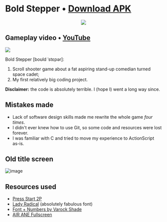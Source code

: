# Bold Stepper • [Download APK](https://github.com/uyouthe/boldstepper/raw/master/BoldStepper.apk)

<p align="center"><img src="https://user-images.githubusercontent.com/14220138/170758656-f663c58d-a9dc-4697-8a5a-e2a3d0cda181.png"></p>

## Gameplay video • [YouTube](https://www.youtube.com/watch?v=9Cnd-EhJdkw)

<a href="https://www.youtube.com/watch?v=9Cnd-EhJdkw" target="_blank"><img src="https://user-images.githubusercontent.com/14220138/170761507-100f98a0-3f06-4234-80d5-318f46d6a27d.png"></a>

Bold Stepper [boʊld ˈstɛpər]:
1. Scroll shooter game about a fat aspiring stand-up comedian turned space cadet;
2. My first relatively big coding project.

__Disclaimer:__ the code is absolutely terrible. I (hope I) went a long way since.

## Mistakes made
 - Lack of software design skills made me rewrite the whole game _four times_.
 - I didn't ever knew how to use Git, so some code and resources were lost forever.
 - I was familiar with C and tried to move my experience to ActionScript as-is.

## Old title screen

![image](https://user-images.githubusercontent.com/14220138/170759178-a0780882-5578-4b77-9f59-5a5719897067.png)

## Resources used
 - [Press Start 2P](https://fonts.google.com/specimen/Press+Start+2P)
 - [Lady Radical](http://www.fontspace.com/chequered-ink/lady-radical) (absolutely fabulous font)
 - [Font + Numbers by Varock Shade](http://pixeljoint.com/pixelart/19816.htm)
 - [AIR ANE Fullscreen](https://github.com/mesmotronic/air-ane-fullscreen)
